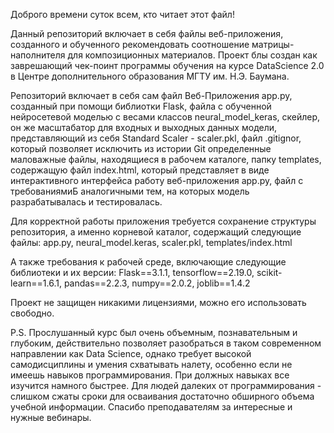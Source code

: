 Доброго времени суток всем, кто читает этот файл!

Данный репозиторий включает в себя файлы веб-приложения, созданного и обученного рекомендовать соотношение 
матрицы-наполнителя для композиционных материалов. Проект блы создан как заврешающий чек-поинт программы обучения
на курсе DataScience 2.0 в Центре дополнительного образования МГТУ им. Н.Э. Баумана.

Репозиторий включает в себя сам файл Веб-Приложения app.py, созданный при помощи библиотки Flask, файла с обученной 
нейросетевой моделью с весами классов neural_model_keras, скейлер, он же масштабатор для входных и выходных данных модели,
представляющий из себя Standard Scaler - scaler.pkl, файл .gitignor, который позволяет исключить из истории Git 
определенные маловажные файлы, находящиеся в рабочем каталоге, папку templates, содержащую файл index.html, который представляет
в виде интерактивного интерфейса работу веб-приложения app.py, файл с требованиямиБ аналогичными тем, на которых модель 
разрабатывалась и тестировалась.

Для корректной работы приложения требуется сохранение структуры репозитория, а именно корневой каталог, содержащий следующие файлы:
app.py,
neural_model.keras,
scaler.pkl,
templates/index.html

А также требования к рабочей среде, включающие следующие библиотеки и их версии:
Flask==3.1.1,
tensorflow==2.19.0,
scikit-learn==1.6.1,
pandas==2.2.3,
numpy==2.0.2,
joblib==1.4.2

Проект не защищен никакими лицензиями, можно его использовать свободно.

P.S. Прослушанный курс был очень объемным, познавательным и глубоким, действительно позволяет разобраться в таком современном направлении
как Data Science, однако требует высокой самодисциплины и умения схватывать налету, особенно если не имеешь навыков программирования. 
При должных навыках все изучится намного быстрее. Для людей далеких от программирования - слишком сжаты сроки для осваивания достаточно обширного
объема учебной информации. Спасибо преподавателям за интересные и нужные вебинары.
